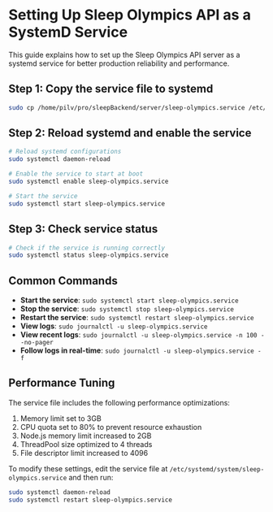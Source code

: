 # Setting Up Sleep Olympics API as a SystemD Service

This guide explains how to set up the Sleep Olympics API server as a systemd service for better production reliability and performance.

## Step 1: Copy the service file to systemd

```bash
sudo cp /home/pilv/pro/sleepBackend/server/sleep-olympics.service /etc/systemd/system/
```

## Step 2: Reload systemd and enable the service

```bash
# Reload systemd configurations
sudo systemctl daemon-reload

# Enable the service to start at boot
sudo systemctl enable sleep-olympics.service

# Start the service
sudo systemctl start sleep-olympics.service
```

## Step 3: Check service status

```bash
# Check if the service is running correctly
sudo systemctl status sleep-olympics.service
```

## Common Commands

- **Start the service**: `sudo systemctl start sleep-olympics.service`
- **Stop the service**: `sudo systemctl stop sleep-olympics.service`
- **Restart the service**: `sudo systemctl restart sleep-olympics.service`
- **View logs**: `sudo journalctl -u sleep-olympics.service`
- **View recent logs**: `sudo journalctl -u sleep-olympics.service -n 100 --no-pager`
- **Follow logs in real-time**: `sudo journalctl -u sleep-olympics.service -f`

## Performance Tuning

The service file includes the following performance optimizations:

1. Memory limit set to 3GB
2. CPU quota set to 80% to prevent resource exhaustion
3. Node.js memory limit increased to 2GB
4. ThreadPool size optimized to 4 threads
5. File descriptor limit increased to 4096

To modify these settings, edit the service file at `/etc/systemd/system/sleep-olympics.service` and then run:

```bash
sudo systemctl daemon-reload
sudo systemctl restart sleep-olympics.service
```